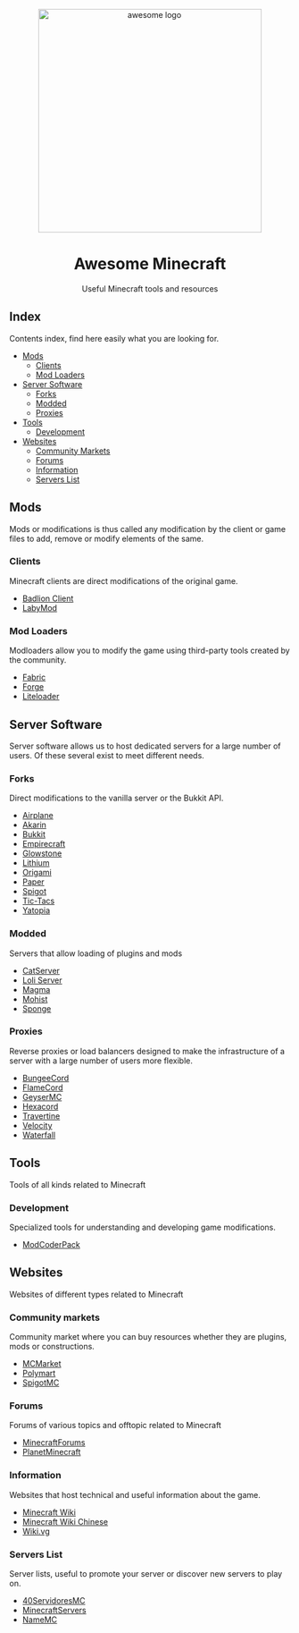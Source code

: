 <p align="center">
  <img align="center" width="400px" src="https://raw.githubusercontent.com/sindresorhus/awesome/main/media/logo.svg" alt="awesome logo"/>
  <h1 align="center">Awesome Minecraft</h1>
  <p align="center">Useful Minecraft tools and resources</p>
</p>

## Index

Contents index, find here easily what you are looking for.

- [Mods](#mods)
  - [Clients](#clients)
  - [Mod Loaders](#mod-loaders)
- [Server Software](#server-Software)
  - [Forks](#forks)
  - [Modded](#modded)
  - [Proxies](#proxies)
- [Tools](#tools)
  - [Development](#development)
- [Websites](#websites)
  - [Community Markets](#community-markets)
  - [Forums](#forums)
  - [Information](#information)
  - [Servers List](#servers-list)

## Mods

Mods or modifications is thus called any modification by the client or game files to add, remove or modify elements of the same.

### Clients

Minecraft clients are direct modifications of the original game.

- [Badlion Client](https://client.badlion.net/)
- [LabyMod](https://www.labymod.net/)

### Mod Loaders

Modloaders allow you to modify the game using third-party tools created by the community.

- [Fabric](https://fabricmc.net/)
- [Forge](https://files.minecraftforge.net/net/minecraftforge/forge/)
- [Liteloader](http://www.liteloader.com/)

## Server Software

Server software allows us to host dedicated servers for a large number of users. Of these several exist to meet different needs.

### Forks

Direct modifications to the vanilla server or the Bukkit API.

- [Airplane](https://airplane.gg/)
- [Akarin](https://github.com/Akarin-project/Akarin)
- [Bukkit](https://dev.bukkit.org/)
- [Empirecraft](https://github.com/starlis/empirecraft)
- [Glowstone](https://glowstone.net/)
- [Lithium](https://github.com/CaffeineMC/lithium-fabric)
- [Origami](https://github.com/Minebench/Origami)
- [Paper](https://papermc.io/)
- [Spigot](https://www.spigotmc.org/)
- [Tic-Tacs](https://github.com/Gegy/tic-tacs)
- [Yatopia](https://github.com/YatopiaMC/Yatopia)

### Modded

Servers that allow loading of plugins and mods

- [CatServer](https://catmc.org/)
- [Loli Server](https://github.com/Loli-Server/LoliServer1.16)
- [Magma](https://magmafoundation.org/)
- [Mohist](https://mohistmc.com/)
- [Sponge](https://www.spongepowered.org/)

### Proxies

Reverse proxies or load balancers designed to make the infrastructure of a server with a large number of users more flexible.

- [BungeeCord](https://www.spigotmc.org/wiki/bungeecord/)
- [FlameCord](https://github.com/2lstudios-mc/FlameCord)
- [GeyserMC](https://github.com/GeyserMC/Geyser)
- [Hexacord](https://github.com/CronixMC/HexaCord)
- [Travertine](https://github.com/PaperMC/Travertine)
- [Velocity](https://velocitypowered.com/)
- [Waterfall](https://github.com/PaperMC/Waterfall)

## Tools

Tools of all kinds related to Minecraft

### Development

Specialized tools for understanding and developing game modifications.

- [ModCoderPack](http://www.modcoderpack.com/)

## Websites

Websites of different types related to Minecraft

### Community markets

Community market where you can buy resources whether they are plugins, mods or constructions.

- [MCMarket](https://www.mc-market.org/resources/)
- [Polymart](https://polymart.org/)
- [SpigotMC](https://www.spigotmc.org/)

### Forums

Forums of various topics and offtopic related to Minecraft

- [MinecraftForums](https://www.minecraftforum.net/)
- [PlanetMinecraft](https://www.planetminecraft.com/forums/)

### Information

Websites that host technical and useful information about the game.

- [Minecraft Wiki](https://minecraft.fandom.com/wiki/Minecraft_Wiki)
- [Minecraft Wiki Chinese](https://minecraft.fandom.com/zh/wiki/Minecraft_Wiki)
- [Wiki.vg](https://wiki.vg/Main_Page)

### Servers List

Server lists, useful to promote your server or discover new servers to play on.

- [40ServidoresMC](http://40servidoresmc.es/)
- [MinecraftServers](https://minecraftservers.org/)
- [NameMC](https://namemc.com/)
